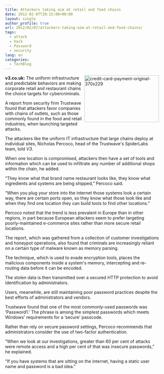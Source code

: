 ```yaml
---
title: Attackers taking aim at retail and food chains
date: 2012-02-07T20:15:00+00:00
layout: single
author_profile: true
url: 2012/02/07/attackers-taking-aim-at-retail-and-food-chains/
tags:
  - attack
  - hack
  - Password
  - security
lang: en
categories: 
  - TechBlog
---
```

**v3.co.uk:** [<img title="credit-card-payment-original-370x229" border="0" alt="credit-card-payment-original-370x229" align="right" src="http://lh6.ggpht.com/-kGITzYVmQwA/TzF_aOFMLzI/AAAAAAAAEi0/KCCNFI2EXfk/credit-card-payment-original-370x229_thumb.jpg?imgmax=800" width="244" height="153" />](http://lh3.ggpht.com/-ljGOC_nJq6w/TzF-4hEvNEI/AAAAAAAAEis/3z6etAgEnlM/s1600-h/credit-card-payment-original-370x229%25255B2%25255D.jpg)The uniform infrastructure and predictable behaviors are making corporate retail and restaurant chains the choice targets for cybercriminals. 

A report from security firm Trustwave found that attackers favor companies with chains of outlets, such as those commonly found in the food and retail industries, when launching targeted attacks. 

The attackers like the uniform IT infrastructure that large chains deploy at individual sites, Nicholas Percoco, head of the Trustwave's SpiderLabs team, told _V3._ 

When one location is compromised, attackers then have a set of tools and information which can be used to infiltrate any number of additional shops within the chain, he added. 

“They know what that brand name restaurant looks like, they know what ingredients and systems are being shipped,” Percoco said. 

“When you plug your store into the internet those systems look a certain way, there are certain ports open, so they know what those look like and when they find one location they can build tools to find other locations.” 

Percoco noted that the trend is less prevalent in Europe than in other regions, in part because European attackers seem to prefer targeting poorly-maintained e-commerce sites rather than more secure retail locations. 

The report, which was gathered from a collection of customer investigations and honeypot operations, also found that criminals are increasingly reliant on a certain type of malware known as memory parsing. 

The technique, which is used to evade encryption tools, places the malicious components inside a system's memory, intercepting and re-routing data before it can be encoded. 

The stolen data is then transmitted over a secured HTTP protection to avoid identification by administrators. 

Users, meanwhile, are still maintaining poor password practices despite the best efforts of administrators and vendors. 

Trustwave found that one of the most commonly-used passwords was &#8216;Password1.' The phrase is among the simplest passwords which meets Windows' requirements for a &#8216;secure' passcode. 

Rather than rely on secure password settings, Percoco recommends that administrators consider the use of two-factor authentication. 

“When we look at our investigations, greater than 60 per cent of attacks were remote access and a high per cent of that was insecure passwords,” he explained. 

“If you have systems that are sitting on the internet, having a static user name and password is a bad idea.”